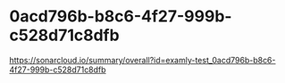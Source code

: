 # 0acd796b-b8c6-4f27-999b-c528d71c8dfb
https://sonarcloud.io/summary/overall?id=examly-test_0acd796b-b8c6-4f27-999b-c528d71c8dfb
